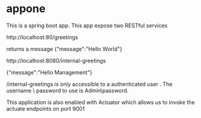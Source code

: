 # appone

This is a spring boot app. This app expose two RESTful services


http://localhost:80/greetings

returns a message {"message":"Hello World"}

http://localhost:8080/internal-greetings

{"message":"Hello Management"}

/internal-greetings is only accessible to a authenticated user . The username \ password to use is Admin\password.


This application is also enabled with Actuator which allows us to invoke the actuate endpoints on port 9001